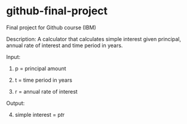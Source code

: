 # github-final-project

Final project for Github course (IBM)

Description: A calculator that calculates simple interest given principal, annual rate of interest and time period in years.

Input:

   1) p = principal amount
   
   2) t = time period in years
   
   3) r = annual rate of interest
   
Output:

   4) simple interest = p*t*r
